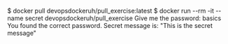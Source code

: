 $ docker pull devopsdockeruh/pull_exercise:latest
$ docker run --rm -it --name secret devopsdockeruh/pull_exercise
Give me the password: basics
You found the correct password. Secret message is:
"This is the secret message"

